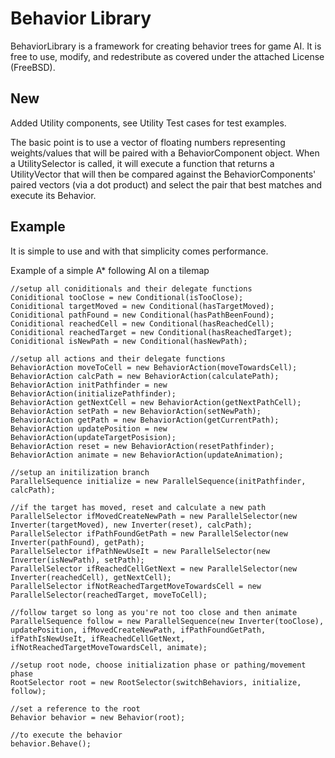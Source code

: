 Behavior Library
================

BehaviorLibrary is a framework for creating behavior trees for game AI. It is free to use, modify, and redestribute as covered under the attached License (FreeBSD).

New
---

Added Utility components, see Utility Test cases for test examples.

The basic point is to use a vector of floating numbers representing weights/values that will be paired with a BehaviorComponent object. When a UtilitySelector is called, it will execute a function that returns a UtilityVector that will then be compared against the BehaviorComponents' paired vectors (via a dot product) and select the pair that best matches and execute its Behavior. 


Example
-------

It is simple to use and with that simplicity comes performance.

Example of a simple A* following AI on a tilemap

	//setup all coniditionals and their delegate functions
	Coniditional tooClose = new Conditional(isTooClose);
	Coniditional targetMoved = new Conditional(hasTargetMoved);
	Coniditional pathFound = new Conditional(hasPathBeenFound);
	Coniditional reachedCell = new Conditional(hasReachedCell);
	Coniditional reachedTarget = new Conditional(hasReachedTarget);
	Coniditional isNewPath = new Conditional(hasNewPath);

	//setup all actions and their delegate functions
	BehaviorAction moveToCell = new BehaviorAction(moveTowardsCell);
	BehaviorAction calcPath = new BehaviorAction(calculatePath);
	BehaviorAction initPathfinder = new BehaviorAction(initializePathfinder);
	BehaviorAction getNextCell = new BehaviorAction(getNextPathCell);
	BehaviorAction setPath = new BehaviorAction(setNewPath);
	BehaviorAction getPath = new BehaviorAction(getCurrentPath);
	BehaviorAction updatePosition = new BehaviorAction(updateTargetPosision);
	BehaviorAction reset = new BehaviorAction(resetPathfinder);
	BehaviorAction animate = new BehaviorAction(updateAnimation);

	//setup an initilization branch
	ParallelSequence initialize = new ParallelSequence(initPathfinder, calcPath);

	//if the target has moved, reset and calculate a new path
	ParallelSelector ifMovedCreateNewPath = new ParallelSelector(new Inverter(targetMoved), new Inverter(reset), calcPath);
	ParallelSelector ifPathFoundGetPath = new ParallelSelector(new Inverter(pathFound), getPath);
	ParallelSelector ifPathNewUseIt = new ParallelSelector(new Inverter(isNewPath), setPath);
	ParallelSelector ifReachedCellGetNext = new ParallelSelector(new Inverter(reachedCell), getNextCell);
	ParallelSelector ifNotReachedTargetMoveTowardsCell = new ParallelSelector(reachedTarget, moveToCell);
            
	//follow target so long as you're not too close and then animate
	ParallelSequence follow = new ParallelSequence(new Inverter(tooClose), updatePosition, ifMovedCreateNewPath, ifPathFoundGetPath, ifPathIsNewUseIt, ifReachedCellGetNext, ifNotReachedTargetMoveTowardsCell, animate);

	//setup root node, choose initialization phase or pathing/movement phase
	RootSelector root = new RootSelector(switchBehaviors, initialize, follow);

	//set a reference to the root
	Behavior behavior = new Behavior(root);
	
	//to execute the behavior
	behavior.Behave();
		
